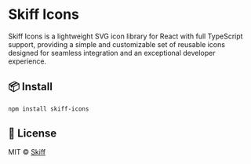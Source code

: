 # Skiff Icons

Skiff Icons is a lightweight SVG icon library for React with full TypeScript support, providing a simple and customizable set of reusable icons designed for seamless integration and an exceptional developer experience.

## 📦 Install

```bash
npm install skiff-icons
```
 
## 📄 License

MIT © [Skiff](https://skiff.com/ui/)
